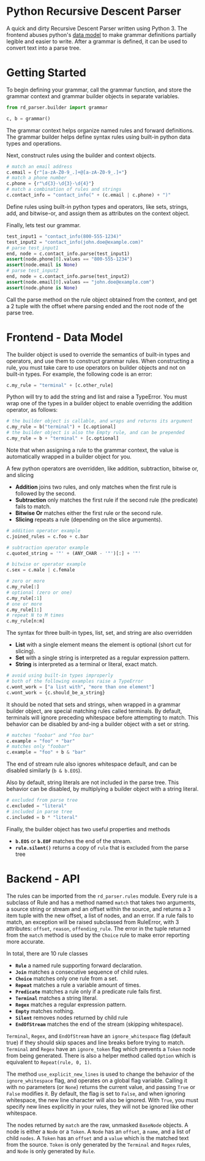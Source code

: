 # Python Recursive Descent Parser
A quick and dirty Recursive Descent Parser written using Python 3. The frontend abuses python's [data model](https://docs.python.org/3/reference/datamodel.html) to make grammar definitions partially legible and easier to write. After a grammar is defined, it can be used to convert text into a parse tree.

# Getting Started
To begin defining your grammar, call the grammar function, and store the grammar context and grammar builder objects in separate variables.
```py
from rd_parser.builder import grammar

c, b = grammar()
```
The grammar context helps organize named rules and forward definitions. The grammar builder helps define syntax rules using built-in python data types and operations.

Next, construct rules using the builder and context objects.
```py
# match an email address
c.email = {r"[a-zA-Z0-9_.]+@[a-zA-Z0-9_.]+"}
# match a phone number
c.phone = {r"\d{3}-\d{3}-\d{4}"}
# match a combination of rules and strings
c.contact_info = "contact_info(" + (c.email | c.phone) + ")"
```
Define rules using built-in python types and operators, like sets, strings, add, and bitwise-or, and assign them as attributes on the context object.

Finally, lets test our grammar.
```py
test_input1 = "contact_info(800-555-1234)"
test_input2 = "contact_info(john.doe@example.com)"
# parse test_input1
end, node = c.contact_info.parse(test_input1)
assert(node.phone[0].values == "800-555-1234")
assert(node.email is None)
# parse test_input2
end, node = c.contact_info.parse(test_input2)
assert(node.email[0].values == "john.doe@example.com")
assert(node.phone is None)
```
Call the parse method on the rule object obtained from the context, and get a 2 tuple with the offset where parsing ended and the root node of the parse tree.

# Frontend - Data Model
The builder object is used to override the semantics of built-in types and operators, and use them to construct grammar rules. When constructing a rule, you must take care to use operators on builder objects and not on built-in types. For example, the following code is an error:
```py
c.my_rule = "terminal" + [c.other_rule]
```

Python will try to add the string and list and raise a TypeError. You must wrap one of the types in a builder object to enable overriding the addition operator, as follows:
```py
# the builder object is callable, and wraps and returns its argument
c.my_rule = b("terminal") + [c.optional]
# the builder object is also the Empty rule, and can be prepended
c.my_rule = b + "terminal" + [c.optional]
```

Note that when assigning a rule to the grammar context, the value is automatically wrapped in a builder object for you.

A few python operators are overridden, like addition, subtraction, bitwise or, and slicing

 * **Addition** joins two rules, and only matches when the first rule is followed by the second.
 * **Subtraction** only matches the first rule if the second rule (the predicate) fails to match.
 * **Bitwise Or** matches either the first rule or the second rule.
 * **Slicing** repeats a rule (depending on the slice arguments).
```py
# addition operator example
c.joined_rules = c.foo + c.bar

# subtraction operator example
c.quoted_string = '"' + (ANY_CHAR - '"')[:] + '"'

# bitwise or operator example
c.sex = c.male | c.female

# zero or more
c.my_rule[:]
# optional (zero or one)
c.my_rule[:1]
# one or more
c.my_rule[1:]
# repeat N to M times
c.my_rule[n:m]
```

The syntax for three built-in types, list, set, and string are also overridden
 * **List** with a single element means the element is optional (short cut for slicing).
 * **Set** with a single string is interpreted as a regular expression pattern.
 * **String** is interpreted as a terminal or literal, exact match.
```py
# avoid using built-in types improperly
# both of the following examples raise a TypeError
c.wont_work = ["a list with", "more than one element"]
c.wont_work = {c.should_be_a_string}
```

It should be noted that sets and strings, when wrapped in a grammar builder object, are special matching rules called terminals. By default, terminals will ignore preceding whitespace before attempting to match. This behavior can be disabled by and-ing a builder object with a set or string.
```py
# matches "foobar" and "foo bar"
c.example = "foo" + "bar"
# matches only "foobar"
c.example = "foo" + b & "bar"
```
The end of stream rule also ignores whitespace default, and can be disabled similarly (`b & b.EOS`).

Also by default, string literals are not included in the parse tree. This behavior can be disabled, by multiplying a builder object with a string literal.
```py
# excluded from parse tree
c.excluded = "literal"
# included in parse tree
c.included = b * "literal"
```

Finally, the builder object has two useful properties and methods
 * **`b.EOS`** or **`b.EOF`** matches the end of the stream.
 * **`rule.silent()`** returns a copy of `rule` that is excluded from the parse tree

# Backend - API
The rules can be imported from the `rd_parser.rules` module. Every rule is a subclass of Rule and has a method named `match` that takes two arguments, a source string or stream and an offset within the source, and returns a 3 item tuple with the new offset, a list of nodes, and an error. If a rule fails to match, an exception will be raised subclassed from RuleError, with 3 attributes: `offset`, `reason`, `offending_rule`. The error in the tuple returned from the `match` method is used by the `Choice` rule to make error reporting more accurate.

In total, there are 10 rule classes
 * **`Rule`** a named rule supporting forward declaration.
 * **`Join`** matches a consecutive sequence of child rules.
 * **`Choice`** matches only one rule from a set.
 * **`Repeat`** matches a rule a variable amount of times.
 * **`Predicate`** matches a rule only if a predicate rule fails first.
 * **`Terminal`** matches a string literal.
 * **`Regex`** matches a regular expression pattern.
 * **`Empty`** matches nothing.
 * **`Silent`** removes nodes returned by child rule
 * **`EndOfStream`** matches the end of the stream (skipping whitespace).

`Terminal`, `Regex`, and `EndOfStream` have an `ignore_whitespace` flag (default true) if they should skip spaces and line breaks before trying to match. `Terminal` and `Regex` have an `ignore_token` flag which prevents a `Token` node from being generated. There is also a helper method called `Option` which is equivalent to `Repeat(rule, 0, 1)`.

The method `use_explicit_new_lines` is used to change the behavior of the `ignore_whitespace` flag, and operates on a global flag variable. Calling it with no parameters (or `None`) returns the current value, and passing `True` or `False` modifies it. By default, the flag is set to `False`, and when ignoring whitespace, the new line character will also be ignored. With `True`, you must specify new lines explicitly in your rules, they will not be ignored like other whitespace.

The nodes returned by `match` are the raw, unmasked `BaseNode` objects. A node is either a `Node` or a `Token`. A `Node` has an `offset`, a `name`, and a list of child `nodes`. A `Token` has an `offset` and a `value` which is the matched text from the source. `Token` is only generated by the `Terminal` and `Regex` rules, and `Node` is only generated by `Rule`.
